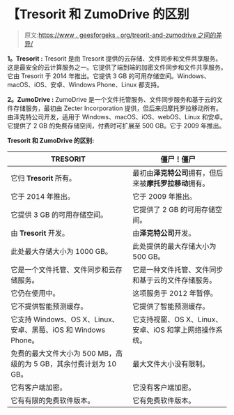 # 【Tresorit 和 ZumoDrive 的区别

> 原文:[https://www . geesforgeks . org/treorit-and-zumodrive 之间的差异/](https://www.geeksforgeeks.org/difference-between-tresorit-and-zumodrive/)

**1。Tresorit :**
Tresorit 是由 Tresorit 提供的云存储、文件同步和文件共享服务。这是最安全的云计算服务之一。它提供了端到端的加密文件同步和文件共享服务。它由 Tresorit 于 2014 年推出。它提供 3 GB 的可用存储空间。Windows、macOS、iOS、安卓、Windows Phone、Linux 都支持。

**2。ZumoDrive :**
ZumoDrive 是一个文件托管服务、文件同步服务和基于云的文件存储服务，最初由 Zecter Incorporation 提供，但后来归摩托罗拉移动所有。由泽克特公司开发，适用于 Windows、macOS、iOS、webOS、Linux 和安卓。它提供了 2 GB 的免费存储空间，付费时可扩展至 500 GB。它于 2009 年推出。

**Tresorit 和 ZumoDrive 的区别:**

<center>

| TRESORIT | 僵尸！僵尸 |
| --- | --- |
| 它归 **Tresorit** 所有。 | 最初由**泽克特公司**拥有，但后来被**摩托罗拉移动**拥有。 |
| 它于 2014 年推出。 | 它于 2009 年推出。 |
| 它提供 3 GB 的可用存储空间。 | 它提供了 2 GB 的可用存储空间。 |
| 由 **Tresorit** 开发。 | 由**泽克特公司**开发。 |
| 此处最大存储大小为 1000 GB。 | 此处提供的最大存储大小为 500 GB。 |
| 它是一个文件托管、文件同步和云存储服务。 | 它是一种文件托管、文件同步和基于云的文件存储服务。 |
| 它仍在使用中。 | 这项服务于 2012 年暂停。 |
| 它不提供智能预测缓存。 | 它提供了智能预测缓存。 |
| 它支持 Windows、OS X、Linux、安卓、黑莓、iOS 和 Windows Phone。 | 它支持视窗、OS X、Linux、安卓、iOS 和掌上网络操作系统。 |
| 免费的最大文件大小为 500 MB，高级的为 5 GB，其余付费计划为 10 GB。 | 最大文件大小没有限制。 |
| 它有客户端加密。 | 它没有客户端加密。 |
| 它有有限的免费软件版本。 | 它有免费软件版本。 |

</center>
